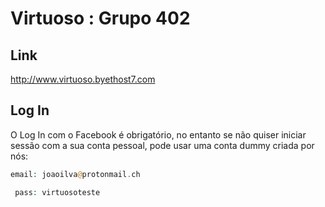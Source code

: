 # Virtuoso : Grupo 402
## Link
<a href="http://www.virtuoso.byethost7.com">http://www.virtuoso.byethost7.com</a>
## Log In
 O Log In com o Facebook é obrigatório, no entanto se não quiser iniciar sessão com a sua conta pessoal, pode usar uma conta dummy criada por nós: <br />
 	 

```php
email: joaoilva@protonmail.ch

 pass: virtuosoteste
```
